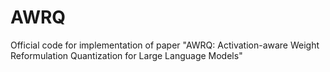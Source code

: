 # AWRQ
Official code for implementation of paper "AWRQ: Activation-aware Weight Reformulation Quantization for Large Language Models"
